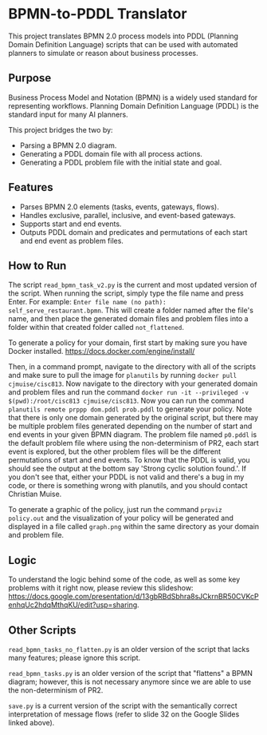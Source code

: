 # BPMN-to-PDDL Translator

This project translates BPMN 2.0 process models into PDDL (Planning Domain Definition Language) scripts that can be used with automated planners to simulate or reason about business processes.

##  Purpose

Business Process Model and Notation (BPMN) is a widely used standard for representing workflows. Planning Domain Definition Language (PDDL) is the standard input for many AI planners.

This project bridges the two by:
- Parsing a BPMN 2.0 diagram.
- Generating a PDDL domain file with all process actions.
- Generating a PDDL problem file with the initial state and goal.

##  Features

- Parses BPMN 2.0 elements (tasks, events, gateways, flows).
- Handles exclusive, parallel, inclusive, and event-based gateways.
- Supports start and end events.
- Outputs PDDL domain and predicates and permutations of each start and end event as problem files.

## How to Run

The script `read_bpmn_task_v2.py` is the current and most updated version of the script. When running the script, simply type the file name and press Enter. For example: `Enter file name (no path): self_serve_restaurant.bpmn`. This will create a folder named after the file's name, and then place the generated domain files and problem files into a folder within that created folder called `not_flattened`.

To generate a policy for your domain, first start by making sure you have Docker installed. https://docs.docker.com/engine/install/ 

Then, in a command prompt, navigate to the directory with all of the scripts and make sure to pull the image for `planutils` by running `docker pull cjmuise/cisc813`. Now navigate to the directory with your generated domain and problem files and run the command ```docker run -it --privileged -v $(pwd):/root/cisc813 cjmuise/cisc813```. Now you can run the command ```planutils remote prppp dom.pddl prob.pddl``` to generate your policy. Note that there is only one domain generated by the original script, but there may be multiple problem files generated depending on the number of start and end events in your given BPMN diagram. The problem file named `p0.pddl` is the default problem file where using the non-determinism of PR2, each start event is explored, but the other problem files will be the different permutations of start and end events. To know that the PDDL is valid, you should see the output at the bottom say 'Strong cyclic solution found.'. If you don't see that, either your PDDL is not valid and there's a bug in my code, or there is something wrong with planutils, and you should contact Christian Muise.

To generate a graphic of the policy, just run the command ```prpviz policy.out``` and the visualization of your policy will be generated and displayed in a file called `graph.png` within the same directory as your domain and problem file.

## Logic

To understand the logic behind some of the code, as well as some key problems with it right now, please review this slideshow: https://docs.google.com/presentation/d/13gbRBdSbhra8sJCkrnBR50CVKcPenhqUc2hdqMthqKU/edit?usp=sharing.

## Other Scripts

`read_bpmn_tasks_no_flatten.py` is an older version of the script that lacks many features; please ignore this script.

`read_bpmn_tasks.py` is an older version of the script that "flattens" a BPMN diagram; however, this is not necessary anymore since we are able to use the non-determinism of PR2.

`save.py` is a current version of the script with the semantically correct interpretation of message flows (refer to slide 32 on the Google Slides linked above).
